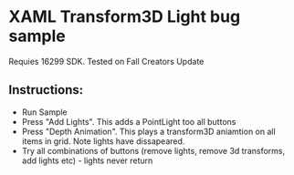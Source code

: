 # XAML Transform3D Light bug sample

Requies 16299 SDK.
Tested on Fall Creators Update

## Instructions:

- Run Sample
- Press "Add Lights". This adds a PointLight too all buttons
- Press "Depth Animation". This plays a transform3D aniamtion on all items in grid. Note lights have dissapeared.
- Try all combinations of buttons (remove lights, remove 3d transforms, add lights etc) - lights never return